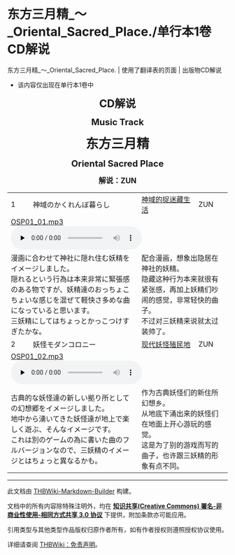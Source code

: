 # 东方三月精_～_Oriental_Sacred_Place./单行本1卷CD解说

<!-- source html: G:\repos\THBWiki-Markdown-Builder\THBWikiMarkdown\Temp\main\4\44\ns0%3A%E4%B8%9C%E6%96%B9%E4%B8%89%E6%9C%88%E7%B2%BE_%EF%BD%9E_Oriental_Sacred_Place%2E%2F%E5%8D%95%E8%A1%8C%E6%9C%AC1%E5%8D%B7CD%E8%A7%A3%E8%AF%B4.html -->

东方三月精_～_Oriental_Sacred_Place. | 使用了翻译表的页面 | 出版物CD解说

- 该内容仅出现在单行本1卷中

<center>
  
 **<big><big><big>CD解说</big></big></big>** 
  
  
  

 **<big><big>Music Track</big></big>** 
  
  
 **<big><big><big><big>东方三月精</big></big></big></big>** 
  
  
 **<big><big>Oriental Sacred Place</big></big>** 
  
  
 **<big>解说：ZUN</big>** 
  

</center>
  
  

  


<table><tbody><tr class="tt-header" id="=-1" data-pos="&#91;&quot;=&quot;,1&#93;"><td id="1" class="tt-category" lang="zh"><div class="poem">1</div></td><td class="tt-titleja" lang="ja"><div class="poem">神域のかくれんぼ暮らし</div></td><td id="三月精O音乐名11-1" class="tt-titlezh" lang="zh"><div class="poem"><a href="./神域的捉迷藏生活.md" title="神域的捉迷藏生活">神域的捉迷藏生活</a></div></td><td class="tt-composer" lang="zh"><div class="poem">ZUN</div></td></tr><tr class="tt-audio" id="=-2" data-pos="&#91;&quot;=&quot;,2&#93;"><td colspan="4" class="tt-mp3" lang="zh"><div class="poem"><a href="./文件-OSP01_01.mp3.md" title="文件:OSP01 01.mp3">OSP01_01.mp3</a><br><audio src="https://upload.thwiki.cc/4/4f/OSP01_01.mp3" loop="" controls="" preload="none"></audio></div></td></tr><tr class="tt-comment" id="=-3" data-pos="&#91;&quot;=&quot;,3&#93;"><td colspan="2" class="tt-ja" lang="ja"><div class="poem">漫画に合わせて神社に隠れ住む妖精をイメージしました。<br>隠れるという行為は本来非常に緊張感のある物ですが、妖精達のおっちょこちょいな感じを混ぜて軽快さ多めな曲になっていると思います。<br>三妖精にしてはちょっとかっこつけすぎたかな。</div></td><td colspan="2" class="tt-zh" lang="zh"><div class="poem">配合漫画，想象出隐居在神社的妖精。<br>隐藏这种行为本来就很有紧张感，再加上妖精们吵闹的感觉，非常轻快的曲子。<br>不过对三妖精来说就太过装帅了。<br></div></td></tr><tr class="tt-header" id="=-4" data-pos="&#91;&quot;=&quot;,4&#93;"><td id="2" class="tt-category" lang="zh"><div class="poem">2</div></td><td class="tt-titleja" lang="ja"><div class="poem">妖怪モダンコロニー</div></td><td id="三月精O音乐名11-2" class="tt-titlezh" lang="zh"><div class="poem"><a href="./现代妖怪殖民地.md" title="现代妖怪殖民地">现代妖怪殖民地</a></div></td><td class="tt-composer" lang="zh"><div class="poem">ZUN</div></td></tr><tr class="tt-audio" id="=-5" data-pos="&#91;&quot;=&quot;,5&#93;"><td colspan="4" class="tt-mp3" lang="zh"><div class="poem"><a href="./文件-OSP01_02.mp3.md" title="文件:OSP01 02.mp3">OSP01_02.mp3</a><br><audio src="https://upload.thwiki.cc/0/0d/OSP01_02.mp3" loop="" controls="" preload="none"></audio></div></td></tr><tr class="tt-comment" id="=-6" data-pos="&#91;&quot;=&quot;,6&#93;"><td colspan="2" class="tt-ja" lang="ja"><div class="poem">古典的な妖怪達の新しい拠り所としての幻想郷をイメージしました。<br>地中から湧いてきた妖怪達が地上で楽しく遊ぶ、そんなイメージです。<br>これは別のゲームの為に書いた曲のフルバージョンなので、三妖精のイメージとはちょっと異なるかも。</div></td><td colspan="2" class="tt-zh" lang="zh"><div class="poem">作为古典妖怪们的新住所幻想乡。<br>从地底下涌出来的妖怪们在地面上开心游玩的感觉。<br>这是为了别的游戏而写的曲子，也许跟三妖精的形象有点不同。</div></td></tr></tbody></table>


  
  

  





---

此文档由 [THBWiki-Markdown-Builder](https://github.com/Delsin-Yu/THBWiki-Markdown-Builder) 构建。

文档中的所有内容除特殊注明外，均在 [**知识共享(Creative Commons) 署名-非商业性使用-相同方式共享 3.0 协议**](https://creativecommons.org/licenses/by-sa/3.0/deed.zh-hans) 下提供，附加条款亦可能应用。

引用类型与其他类型作品版权归原作者所有，如有作者授权则遵照授权协议使用。

详细请查阅 [THBWiki：免责声明](https://thbwiki.cc/THBWiki:%E5%85%8D%E8%B4%A3%E5%A3%B0%E6%98%8E)。

